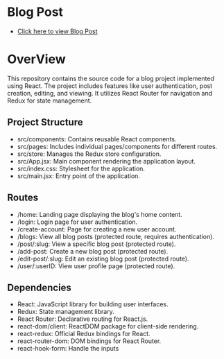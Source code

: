 # Blog Post

- [Click here to view Blog Post](https://blog-post-with-appwrite.vercel.app/)

# OverView

This repository contains the source code for a blog project implemented using React. The project includes features like user authentication, post creation, editing, and viewing. It utilizes React Router for navigation and Redux for state management.

## Project Structure

- src/components: Contains reusable React components.
- src/pages: Includes individual pages/components for different routes.
- src/store: Manages the Redux store configuration.
- src/App.jsx: Main component rendering the application layout.
- src/index.css: Stylesheet for the application.
- src/main.jsx: Entry point of the application.

## Routes

- /home: Landing page displaying the blog's home content.
- /login: Login page for user authentication.
- /create-account: Page for creating a new user account.
- /blogs: View all blog posts (protected route, requires authentication).
- /post/:slug: View a specific blog post (protected route).
- /add-post: Create a new blog post (protected route).
- /edit-post/:slug: Edit an existing blog post (protected route).
- /user/:userID: View user profile page (protected route).

## Dependencies

- React: JavaScript library for building user interfaces.
- Redux: State management library.
- React Router: Declarative routing for React.js.
- react-dom/client: ReactDOM package for client-side rendering.
- react-redux: Official Redux bindings for React.
- react-router-dom: DOM bindings for React Router.
- react-hook-form: Handle the inputs
